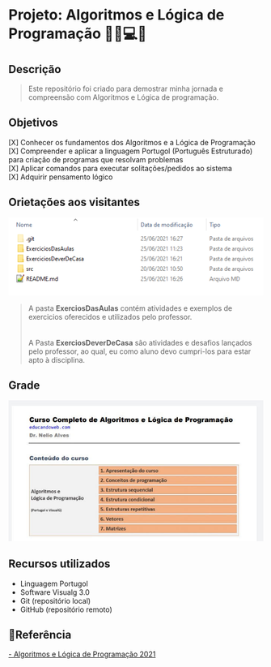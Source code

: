 # Projeto: Algoritmos e Lógica de Programação 👨‍💻💻📑

## Descrição

>Este repositório foi criado para demostrar minha jornada e compreensão com Algoritmos e Lógica de programação. 

## Objetivos

[X] Conhecer os fundamentos dos Algoritmos e a Lógica de Programação <br>
[X] Compreender e aplicar a linguagem Portugol (Português Estruturado) para criação de programas que resolvam problemas <br>
[X] Aplicar comandos para executar solitações/pedidos ao sistema <br>
[X] Adquirir pensamento lógico <br>

## Orietações aos visitantes

![](src/orientacoes.png)

>A pasta **ExerciosDasAulas** contém atividades e exemplos de exercicios oferecidos e utilizados pelo professor. <br><br><br>A Pasta **ExerciosDeverDeCasa** são atividades e desafios lançados pelo professor, ao qual, eu como aluno devo cumpri-los para estar apto à disciplina.

## Grade

![](src/grade-logica-programacao.jpg)

## Recursos utilizados

* Linguagem Portugol <br>
* Software Visualg 3.0 <br>
* Git (repositório local) <br>
* GitHub (repositório remoto)

## 🔗Referência

[- Algoritmos e Lógica de Programação 2021](https://www.udemy.com/share/102erGAkEfdllbR3w=/)